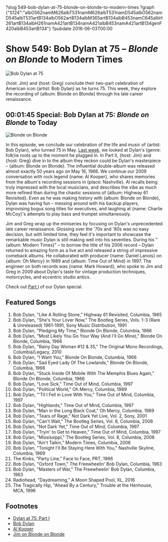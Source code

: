?slug 549-bob-dylan-at-75-blonde-on-blonde-to-modern-times
?graph {"S124":"albO562namM626albT531namM626albT531namD545albO562namD545albT531artB134albO562artB134albM365artB134albB453namC645albH261artB134albH261namA421artB134namA421albB453namA421artB134genF420albB453artB134"}
?pubdate 2016-06-03T00:00

# Show 549: Bob Dylan at 75 – *Blonde on Blonde* to Modern Times

![Bob Dylan at 75](//static.soundopinions.org/images/2016/dylantoday_web.png)

{host: Jim} and {host: Greg} conclude their two-part celebration of American icon {artist: Bob Dylan} as he turns 75. This week, they explore the recording of {album: Blonde on Blonde} through his late career renaissance.

## 00:01:45 Special: Bob Dylan at 75: *Blonde on Blonde* to Today

![Blonde on Blonde](//static.soundopinions.org/images/2016/blondeonblonde_web.jpg)

In this episode, we conclude our celebration of the life and music of {artist: Bob Dylan}, who turned 75 in May. [Last week](http://soundopinions.org/show/548/), we looked at Dylan's {genre: folk}ie roots up to the moment he plugged in. In Part II, {host: Jim} and {host: Greg} dive in to the album they reckon could be Dylan's masterpiece – {album: Blonde on Blonde}. The influential double-album was released almost exactly 50 years ago on May 16, 1966. We continue our 2009 conversation with rock legend {name: Al Kooper}, who shares memories from the album's recording sessions in {place: Nashville}. Al recalls being truly impressed with the local musicians, and describes the vibe as much more refined than during the chaotic sessions of {album: Highway 61 Revisited}. Even as he was making history with {album: Blonde on Blonde}, Dylan was having fun – messing around with his backup players, improvising bogus song titles for executives, and laughing at {name: Charlie McCoy}'s attempts to play bass and trumpet simultaneously.

Jim and Greg wrap up the miniseries by focusing on Dylan's unprecedented late career renaissance. Glossing over the '70s and '80s was no easy decision, but with limited time, they feel it's important to showcase the remarkable music Dylan is still making well into his seventies. During his "{album: Modern Times}" – to borrow the title of his 2006 record – Dylan returned to amazing form as a live act and released a string of impressive comeback albums. He collaborated with producer {name: Daniel Lanois} on {album: Oh Mercy} in 1989 and {album: Time Out of Mind} in 1997. The engineer on both records was {name: Mark Howard}, who spoke to Jim and Greg in 2009 about Dylan's taste for vintage production techniques, motorcycles, and eccentric studio antics.

Check out [Part I](http://soundopinions.org/show/548/) of our Dylan special.


## Featured Songs

1. Bob Dylan, "Like A Rolling Stone," Highway 61 Revisited, Columbia, 1965
1. Bob Dylan, "She's Your Lover Now," The Bootleg Series, Vols. 1-3 (Rare & Unreleased) 1961-1991, Sony Music Distribution, 1991
1. Bob Dylan, "Pledging My Time," Blonde On Blonde, Columbia, 1966
1. Bob Dylan, "Most Likely You Go Your Way (And I'll Go Mine)," Blonde On Blonde, Columbia, 1966
1. Bob Dylan, "Rainy Day Woman #12 & 35," The Original Mono Recordings, Columbia/Legacy, 2010
1. Bob Dylan, "I Want You," Blonde On Blonde, Columbia, 1966
1. Bob Dylan, "Sad Eyed Lady Of The Lowlands," Blonde On Blonde, Columbia, 1966 
1. Bob Dylan, "Stuck Inside Of Mobile With The Memphis Blues Again," Blonde On Blonde, Columbia, 1966
1. Bob Dylan, "Love Sick," Time Out of Mind, Columbia, 1997 
1. Bob Dylan, "Political World," Oh Mercy, Columbia, 1989 
1. Bob Dylan, "'Til I Fell in Love With You," Time Out of Mind, Columbia, 1997 
1. Bob Dylan, "Highlands," Time Out of Mind, Columbia, 1997 
1. Bob Dylan, "Man in the Long Black Coat," Oh Mercy, Columbia, 1989
1. Bob Dylan, "Tears of Rage," Not Dark Yet Live, Vol. 2, Sony, 2001
1. Bob Dylan, "Can't Wait," The Bootleg Series, Vol. 8, Columbia, 2008
1. Bob Dylan, "Not Dark Yet," Time Out of Mind, Columbia, 1997 
1. Bob Dylan, "Tryin' to Get to Heaven," Time Out of Mind, Columbia, 1997
1. Bob Dylan, "Mississippi," The Bootleg Series, Vol. 8, Columbia, 2008
1. Bob Dylan, "Ain't Talkin," Modern Times, Columbia, 2006 
1. Bob Dylan, "Tonight I'll Be Staying Here With You," Nashville Skyline, Columbia, 1969
1. The Kinks, "Party Line," Face to Face, PRT, 1966 
1. Bob Dylan, "Oxford Town," The Freewheelin' Bob Dylan, Columbia, 1963
1. Bob Dylan, "Masters of War," The Freewheelin' Bob Dylan, Columbia, 1963 
1. Radiohead, "Daydreaming," A Moon Shaped Pool, XL, 2016 
1. The Tragically Hip, "Ahead By a Century," Trouble at the Henhouse, MCA, 1996


## Footnotes
- [Dylan at 75: Part I](/show/548/)
- [Bob Dylan](http://www.bobdylan.com/)
- [Al Kooper](http://www.alkooper.com/)
- [Jim on Blonde on Blonde](http://www.jimdero.com/News2003/GreatJune15Dylan.htm)
